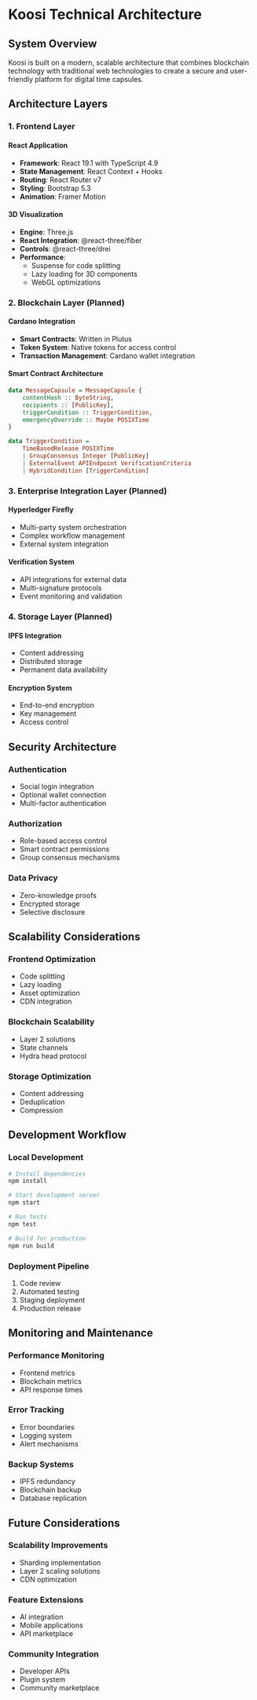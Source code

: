 # Koosi Technical Architecture

## System Overview

Koosi is built on a modern, scalable architecture that combines blockchain technology with traditional web technologies to create a secure and user-friendly platform for digital time capsules.

## Architecture Layers

### 1. Frontend Layer

#### React Application
- **Framework**: React 19.1 with TypeScript 4.9
- **State Management**: React Context + Hooks
- **Routing**: React Router v7
- **Styling**: Bootstrap 5.3
- **Animation**: Framer Motion

#### 3D Visualization
- **Engine**: Three.js
- **React Integration**: @react-three/fiber
- **Controls**: @react-three/drei
- **Performance**: 
  - Suspense for code splitting
  - Lazy loading for 3D components
  - WebGL optimizations

### 2. Blockchain Layer (Planned)

#### Cardano Integration
- **Smart Contracts**: Written in Plutus
- **Token System**: Native tokens for access control
- **Transaction Management**: Cardano wallet integration

#### Smart Contract Architecture
```haskell
data MessageCapsule = MessageCapsule {
    contentHash :: ByteString,
    recipients :: [PublicKey],
    triggerCondition :: TriggerCondition,
    emergencyOverride :: Maybe POSIXTime
}

data TriggerCondition = 
    TimeBasedRelease POSIXTime
    | GroupConsensus Integer [PublicKey]
    | ExternalEvent APIEndpoint VerificationCriteria
    | HybridCondition [TriggerCondition]
```

### 3. Enterprise Integration Layer (Planned)

#### Hyperledger Firefly
- Multi-party system orchestration
- Complex workflow management
- External system integration

#### Verification System
- API integrations for external data
- Multi-signature protocols
- Event monitoring and validation

### 4. Storage Layer (Planned)

#### IPFS Integration
- Content addressing
- Distributed storage
- Permanent data availability

#### Encryption System
- End-to-end encryption
- Key management
- Access control

## Security Architecture

### Authentication
- Social login integration
- Optional wallet connection
- Multi-factor authentication

### Authorization
- Role-based access control
- Smart contract permissions
- Group consensus mechanisms

### Data Privacy
- Zero-knowledge proofs
- Encrypted storage
- Selective disclosure

## Scalability Considerations

### Frontend Optimization
- Code splitting
- Lazy loading
- Asset optimization
- CDN integration

### Blockchain Scalability
- Layer 2 solutions
- State channels
- Hydra head protocol

### Storage Optimization
- Content addressing
- Deduplication
- Compression

## Development Workflow

### Local Development
```bash
# Install dependencies
npm install

# Start development server
npm start

# Run tests
npm test

# Build for production
npm run build
```

### Deployment Pipeline
1. Code review
2. Automated testing
3. Staging deployment
4. Production release

## Monitoring and Maintenance

### Performance Monitoring
- Frontend metrics
- Blockchain metrics
- API response times

### Error Tracking
- Error boundaries
- Logging system
- Alert mechanisms

### Backup Systems
- IPFS redundancy
- Blockchain backup
- Database replication

## Future Considerations

### Scalability Improvements
- Sharding implementation
- Layer 2 scaling solutions
- CDN optimization

### Feature Extensions
- AI integration
- Mobile applications
- API marketplace

### Community Integration
- Developer APIs
- Plugin system
- Community marketplace
